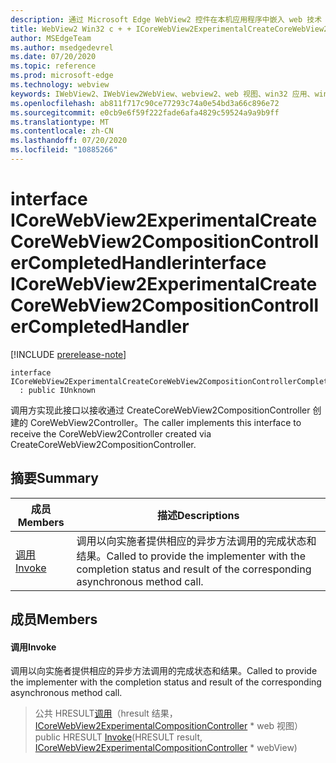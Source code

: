 ```yaml
---
description: 通过 Microsoft Edge WebView2 控件在本机应用程序中嵌入 web 技术（HTML、CSS 和 JavaScript）
title: WebView2 Win32 c + + ICoreWebView2ExperimentalCreateCoreWebView2CompositionControllerCompletedHandler
author: MSEdgeTeam
ms.author: msedgedevrel
ms.date: 07/20/2020
ms.topic: reference
ms.prod: microsoft-edge
ms.technology: webview
keywords: IWebView2、IWebView2WebView、webview2、web 视图、win32 应用、win32、edge、ICoreWebView2、ICoreWebView2Controller、浏览器控件、边缘 html、ICoreWebView2ExperimentalCreateCoreWebView2CompositionControllerCompletedHandler
ms.openlocfilehash: ab811f717c90ce77293c74a0e54bd3a66c896e72
ms.sourcegitcommit: e0cb9e6f59f222fade6afa4829c59524a9a9b9ff
ms.translationtype: MT
ms.contentlocale: zh-CN
ms.lasthandoff: 07/20/2020
ms.locfileid: "10885266"
---
```

# <span data-ttu-id="76c34-104">interface ICoreWebView2ExperimentalCreateCoreWebView2CompositionControllerCompletedHandler</span><span class="sxs-lookup"><span data-stu-id="76c34-104">interface ICoreWebView2ExperimentalCreateCoreWebView2CompositionControllerCompletedHandler</span></span> 

[!INCLUDE [prerelease-note](../../includes/prerelease-note.md)]

```
interface ICoreWebView2ExperimentalCreateCoreWebView2CompositionControllerCompletedHandler
  : public IUnknown
```

<span data-ttu-id="76c34-105">调用方实现此接口以接收通过 CreateCoreWebView2CompositionController 创建的 CoreWebView2Controller。</span><span class="sxs-lookup"><span data-stu-id="76c34-105">The caller implements this interface to receive the CoreWebView2Controller created via CreateCoreWebView2CompositionController.</span></span>

## <span data-ttu-id="76c34-106">摘要</span><span class="sxs-lookup"><span data-stu-id="76c34-106">Summary</span></span>

 <span data-ttu-id="76c34-107">成员</span><span class="sxs-lookup"><span data-stu-id="76c34-107">Members</span></span>                        | <span data-ttu-id="76c34-108">描述</span><span class="sxs-lookup"><span data-stu-id="76c34-108">Descriptions</span></span>
--------------------------------|---------------------------------------------
[<span data-ttu-id="76c34-109">调用</span><span class="sxs-lookup"><span data-stu-id="76c34-109">Invoke</span></span>](#invoke) | <span data-ttu-id="76c34-110">调用以向实施者提供相应的异步方法调用的完成状态和结果。</span><span class="sxs-lookup"><span data-stu-id="76c34-110">Called to provide the implementer with the completion status and result of the corresponding asynchronous method call.</span></span>

## <span data-ttu-id="76c34-111">成员</span><span class="sxs-lookup"><span data-stu-id="76c34-111">Members</span></span>

#### <span data-ttu-id="76c34-112">调用</span><span class="sxs-lookup"><span data-stu-id="76c34-112">Invoke</span></span> 

<span data-ttu-id="76c34-113">调用以向实施者提供相应的异步方法调用的完成状态和结果。</span><span class="sxs-lookup"><span data-stu-id="76c34-113">Called to provide the implementer with the completion status and result of the corresponding asynchronous method call.</span></span>

> <span data-ttu-id="76c34-114">公共 HRESULT[调用](#invoke)（hresult 结果， [ICoreWebView2ExperimentalCompositionController](icorewebview2experimentalcompositioncontroller.md) \* web 视图）</span><span class="sxs-lookup"><span data-stu-id="76c34-114">public HRESULT [Invoke](#invoke)(HRESULT result, [ICoreWebView2ExperimentalCompositionController](icorewebview2experimentalcompositioncontroller.md) \* webView)</span></span>


